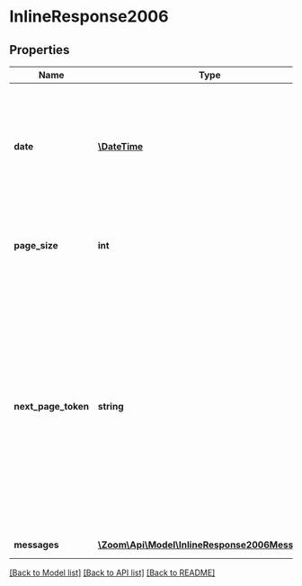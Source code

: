 # InlineResponse2006

## Properties
Name | Type | Description | Notes
------------ | ------------- | ------------- | -------------
**date** | [**\DateTime**](\DateTime.md) | The date provided in the query parameter. If a date is not provided, the default value is the **current date**. | [optional] 
**page_size** | **int** | The number of records returned with a single API call. | [optional] 
**next_page_token** | **string** | The next page token is used to paginate through large result sets. A next page token will be returned whenever the set of available results exceeds the current page size. The expiration period for this token is 15 minutes. | [optional] 
**messages** | [**\Zoom\Api\Model\InlineResponse2006Messages[]**](InlineResponse2006Messages.md) | List of message(s). | [optional] 

[[Back to Model list]](../README.md#documentation-for-models) [[Back to API list]](../README.md#documentation-for-api-endpoints) [[Back to README]](../README.md)


